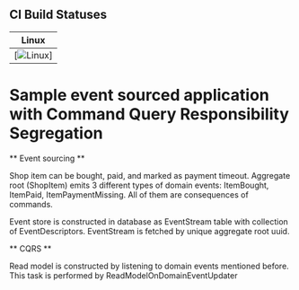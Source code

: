 ## CI Build Statuses
| Linux          |
|----------------|
|[![Linux][1]]   |

[1]: https://travis-ci.org/illichso/event-source-cqrs-sample.svg?branch=master
[2]: https://travis-ci.org/illichso/event-source-cqrs-sample


# Sample event sourced application with Command Query Responsibility Segregation

** Event sourcing **

Shop item can be bought, paid, and marked as payment timeout. Aggregate root (ShopItem) emits 3 different types of domain events: ItemBought, ItemPaid, ItemPaymentMissing. All of them are consequences of commands.

Event store is constructed in database as EventStream table with collection of EventDescriptors. EventStream is fetched by unique aggregate root uuid.

** CQRS **

Read model is constructed by listening to domain events mentioned before. This task is performed by ReadModelOnDomainEventUpdater
